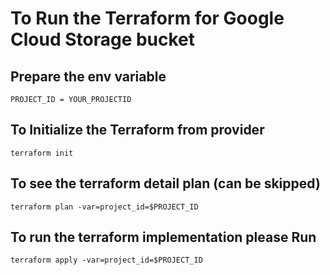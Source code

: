 # To Run the Terraform for Google Cloud Storage bucket

## Prepare the env variable 
```
PROJECT_ID = YOUR_PROJECTID
```

## To Initialize the Terraform from provider
```
terraform init
```

## To see the terraform detail plan (can be skipped)
```
terraform plan -var=project_id=$PROJECT_ID
```

## To run the terraform implementation please Run
```
terraform apply -var=project_id=$PROJECT_ID
```
